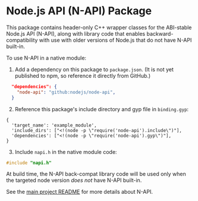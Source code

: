 # Node.js API (N-API) Package

This package contains header-only C++ wrapper classes for the ABI-stable
Node.js API (N-API), along with library code that enables
backward-compatibility with use with older versions of Node.js that do
not have N-API built-in.

To use N-API in a native module:
  1. Add a dependency on this package to `package.json`. (It is not yet published to npm, so reference it directly from GitHub.)
```json
  "dependencies": {
    "node-api": "github:nodejs/node-api",
  }
```

  2. Reference this package's include directory and gyp file in `binding.gyp`:
```gyp
{
  'target_name': 'example_module',
  'include_dirs': ["<!(node -p \"require('node-api').include\")"],
  'dependencies': ["<!(node -p \"require('node-api').gyp\")"],
}
```

  3. Include `napi.h` in the native module code:
```C++
#include "napi.h"
```

At build time, the N-API back-compat library code will be used only when the targeted node version *does not* have N-API built-in.

See the [main project README](
   https://github.com/nodejs/abi-stable-node/blob/doc/README.md)
for more details about N-API.
